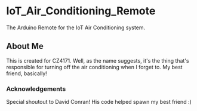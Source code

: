 # IoT_Air_Conditioning_Remote
The Arduino Remote for the IoT Air Conditioning system.

## About Me
This is created for CZ4171. Well, as the name suggests, it's the thing that's responsible for turning off the air conditioning when I forget to. My best friend, basically!

### Acknowledgements
Special shoutout to David Conran! His code helped spawn my best friend :)

